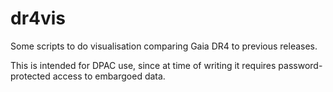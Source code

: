 # dr4vis

Some scripts to do visualisation comparing Gaia DR4 to previous releases.

This is intended for DPAC use, since at time of writing it requires
password-protected access to embargoed data.
